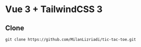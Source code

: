 # Vue 3 + TailwindCSS 3

## Clone
``` git clone https://github.com/MilanLizriadi/tic-tac-toe.git ```
